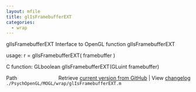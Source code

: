 ```yaml
---
layout: mfile
title: glIsFramebufferEXT
categories:
  - wrap
---
```


glIsFramebufferEXT  Interface to OpenGL function glIsFramebufferEXT

usage:  r = glIsFramebufferEXT\( framebuffer \)

C function:  GLboolean glIsFramebufferEXT\(GLuint framebuffer\)


<div class="code_header" style="text-align:right;">
  <span style="float:left;">Path&nbsp;&nbsp;</span> <span class="counter">Retrieve <a href=
  "https://raw.github.com/Psychtoolbox-3/Psychtoolbox-3/beta/./PsychOpenGL/MOGL/wrap/glIsFramebufferEXT.m">current version from GitHub</a> | View <a href=
  "https://github.com/Psychtoolbox-3/Psychtoolbox-3/commits/beta/./PsychOpenGL/MOGL/wrap/glIsFramebufferEXT.m">changelog</a></span>
</div>
<div class="code">
  <code>./PsychOpenGL/MOGL/wrap/glIsFramebufferEXT.m</code>
</div>
